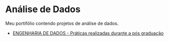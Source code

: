 # Análise de Dados

Meu portifólio contendo projetos de análise de dados.
* [ENGENHARIA DE DADOS - Práticas realizadas durante a pós graduação](https://github.com/FabricioCruzDev/AnaliseDeDados/tree/master/EngenhariaDados)

